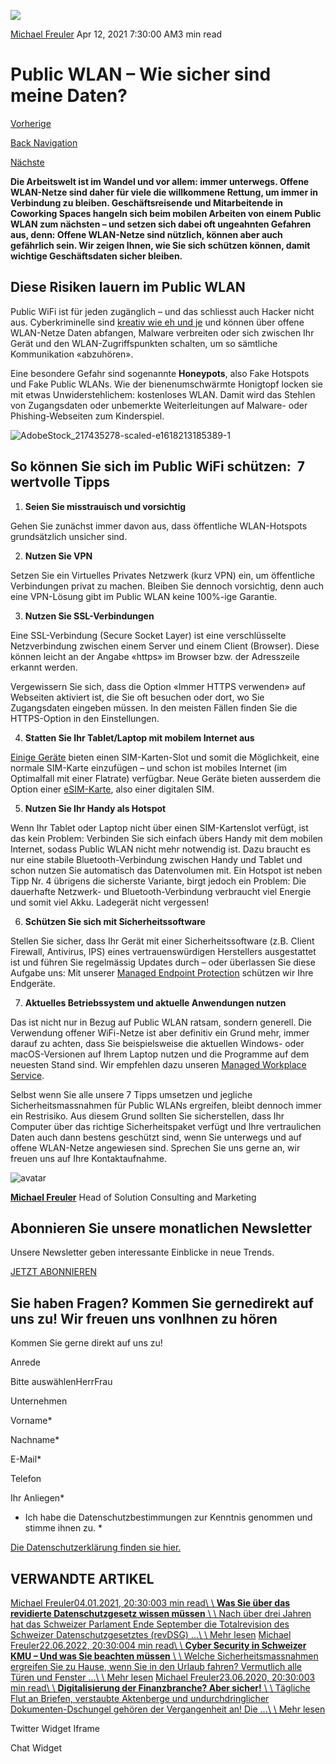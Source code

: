 ![](https://25917640.fs1.hubspotusercontent-eu1.net/hub/25917640/hubfs/AdobeStock_227806895-e1618212984288-800x499.webp?width=300&name=AdobeStock_227806895-e1618212984288-800x499.webp)

[Michael Freuler](https://blog.dinotronic.ch/author/michael-freuler) Apr 12, 2021 7:30:00 AM3 min read

# Public WLAN – Wie sicher sind meine Daten?

[Vorherige](https://blog.dinotronic.ch/blog/trends/microsoft-edge-warum-wir-schon-lange-auf-den-neuen-browser-setzen)

[Back Navigation](https://blog.dinotronic.ch/)

[Nächste](https://blog.dinotronic.ch/blog/trends/wo-arbeiten-nach-corona-hybrid-work-als-zukunftsmodell-fuer-kmu)

**Die Arbeitswelt ist im Wandel und vor allem: immer unterwegs. Offene WLAN-Netze sind daher für viele die willkommene Rettung, um immer in Verbindung zu bleiben. Geschäftsreisende und Mitarbeitende in Coworking Spaces hangeln sich beim mobilen Arbeiten von einem Public WLAN zum nächsten – und setzen sich dabei oft ungeahnten Gefahren aus, denn: Offene WLAN-Netze sind nützlich, können aber auch gefährlich sein. Wir zeigen Ihnen, wie Sie sich schützen können, damit wichtige Geschäftsdaten sicher bleiben.**

## Diese Risiken lauern im Public WLAN

Public WiFi ist für jeden zugänglich – und das schliesst auch Hacker nicht aus. Cyberkriminelle sind [kreativ wie eh und je](https://de.norton.com/internetsecurity-privacy-risks-of-public-wi-fi.html) und können über offene WLAN-Netze Daten abfangen, Malware verbreiten oder sich zwischen Ihr Gerät und den WLAN-Zugriffspunkten schalten, um so sämtliche Kommunikation «abzuhören».

Eine besondere Gefahr sind sogenannte **Honeypots**, also Fake Hotspots und Fake Public WLANs. Wie der bienenumschwärmte Honigtopf locken sie mit etwas Unwiderstehlichem: kostenloses WLAN. Damit wird das Stehlen von Zugangsdaten oder unbemerkte Weiterleitungen auf Malware- oder Phishing-Webseiten zum Kinderspiel.

![AdobeStock_217435278-scaled-e1618213185389-1](https://blog.dinotronic.ch/hs-fs/hubfs/Imported_Blog_Media/AdobeStock_217435278-scaled-e1618213185389-1.jpeg?width=600&height=360&name=AdobeStock_217435278-scaled-e1618213185389-1.jpeg)

## So können Sie sich im Public WiFi schützen:  7 wertvolle Tipps

1. **Seien Sie misstrauisch und vorsichtig**

Gehen Sie zunächst immer davon aus, dass öffentliche WLAN-Hotspots grundsätzlich unsicher sind.

2. **Nutzen Sie VPN**

Setzen Sie ein Virtuelles Privates Netzwerk (kurz VPN) ein, um öffentliche Verbindungen privat zu machen. Bleiben Sie dennoch vorsichtig, denn auch eine VPN-Lösung gibt im Public WLAN keine 100%-ige Garantie.

3. **Nutzen Sie SSL-Verbindungen**

Eine SSL-Verbindung (Secure Socket Layer) ist eine verschlüsselte Netzverbindung zwischen einem Server und einem Client (Browser). Diese können leicht an der Angabe «https» im Browser bzw. der Adresszeile erkannt werden.

Vergewissern Sie sich, dass die Option «Immer HTTPS verwenden» auf Webseiten aktiviert ist, die Sie oft besuchen oder dort, wo Sie Zugangsdaten eingeben müssen. In den meisten Fällen finden Sie die HTTPS-Option in den Einstellungen.

4. **Statten Sie Ihr Tablet/Laptop mit mobilem Internet aus**

[Einige Geräte](https://www.tabletpctest.org/tablet-sim-slot/) bieten einen SIM-Karten-Slot und somit die Möglichkeit, eine normale SIM-Karte einzufügen – und schon ist mobiles Internet (im Optimalfall mit einer Flatrate) verfügbar. Neue Geräte bieten ausserdem die Option einer [eSIM-Karte](https://www.handy-abovergleich.ch/esim-schweiz/), also einer digitalen SIM.

5. **Nutzen Sie Ihr Handy als Hotspot**

Wenn Ihr Tablet oder Laptop nicht über einen SIM-Kartenslot verfügt, ist das kein Problem: Verbinden Sie sich einfach übers Handy mit dem mobilen Internet, sodass Public WLAN nicht mehr notwendig ist. Dazu braucht es nur eine stabile Bluetooth-Verbindung zwischen Handy und Tablet und schon nutzen Sie automatisch das Datenvolumen mit. Ein Hotspot ist neben Tipp Nr. 4 übrigens die sicherste Variante, birgt jedoch ein Problem: Die dauerhafte Netzwerk- und Bluetooth-Verbindung verbraucht viel Energie und somit viel Akku. Ladegerät nicht vergessen!

6. **Schützen Sie sich mit Sicherheitssoftware**

Stellen Sie sicher, dass Ihr Gerät mit einer Sicherheitssoftware (z.B. Client Firewall, Antivirus, IPS) eines vertrauenswürdigen Herstellers ausgestattet ist und führen Sie regelmässig Updates durch – oder überlassen Sie diese Aufgabe uns: Mit unserer [Managed Endpoint Protection](https://www.dinotronic.ch/cyber-security/managed-security-services/#managed-endpoint-protection) schützen wir Ihre Endgeräte.

7. **Aktuelles Betriebssystem und aktuelle Anwendungen nutzen**

Das ist nicht nur in Bezug auf Public WLAN ratsam, sondern generell. Die Verwendung offener WiFi-Netze ist aber definitiv ein Grund mehr, immer darauf zu achten, dass Sie beispielsweise die aktuellen Windows- oder macOS-Versionen auf Ihrem Laptop nutzen und die Programme auf dem neuesten Stand sind. Wir empfehlen dazu unseren [Managed Workplace Service](https://www.dinotronic.ch/digital-workplace/managed-workplace-service/).

Selbst wenn Sie alle unsere 7 Tipps umsetzen und jegliche Sicherheitsmassnahmen für Public WLANs ergreifen, bleibt dennoch immer ein Restrisiko. Aus diesem Grund sollten Sie sicherstellen, dass Ihr Computer über das richtige Sicherheitspaket verfügt und Ihre vertraulichen Daten auch dann bestens geschützt sind, wenn Sie unterwegs und auf offene WLAN-Netze angewiesen sind. Sprechen Sie uns gerne an, wir freuen uns auf Ihre Kontaktaufnahme.

![avatar](https://25917640.fs1.hubspotusercontent-eu1.net/hub/25917640/hubfs/01_Visual%20Content/01_Mitarbeiter-Fotos/Michael%20Freuler%20klein.png?width=290&name=Michael%20Freuler%20klein.png)

[**Michael Freuler**](https://blog.dinotronic.ch/author/michael-freuler) Head of Solution Consulting and Marketing

## Abonnieren Sie unsere monatlichen Newsletter

Unsere Newsletter geben interessante Einblicke in neue Trends.

[JETZT ABONNIEREN](https://cta-eu1.hubspot.com/web-interactives/public/v1/track/click?encryptedPayload=AVxigLIQGOsixjw1kH2rdZ7IAq1xYJ5o85vvpHI9ZH4uQRQuXb%2BusHZyzOyA9%2FGShCYSkkOuPkVtmEiLUCYvbdeSttohlBDq9a9IpLLnD6T0AMoluosVPV%2FI2ohfgEdW0b2tUoI9wQYC%2FMA4E5CCL4CYgrZg6czmLvAaAq0CNj2BFLs9mdKthqlj0IuClYjQ2u0%3D&portalId=25917640&webInteractiveContentId=114201044682&webInteractiveId=151726273754&containerType=EMBEDDED&pageUrl=https%3A%2F%2Fblog.dinotronic.ch%2Fblog%2Fcyber-security%2Fpublic-wlan-wie-sicher-sind-meine-daten&pageTitle=Public+WLAN+%E2%80%93+Wie+sicher+sind+meine+Daten%3F&referrer=&userAgent=Mozilla%2F5.0+%28X11%3B+Linux+x86_64%29+AppleWebKit%2F537.36+%28KHTML%2C+like+Gecko%29+Chrome%2F132.0.0.0+Safari%2F537.36&hutk=&hssc=&hstc=&pageId=116842563012)

## Sie haben Fragen? Kommen Sie gernedirekt auf uns zu! Wir freuen uns vonIhnen zu hören

Kommen Sie gerne direkt auf uns zu!

Anrede

Bitte auswählenHerrFrau

Unternehmen

Vorname\*

Nachname\*

E-Mail\*

Telefon

Ihr Anliegen\*

- Ich habe die Datenschutzbestimmungen zur Kenntnis genommen und stimme ihnen zu.
\*

[Die Datenschutzerklärung finden sie hier.](https://dinotronic.ch/datenschutz)

## VERWANDTE ARTIKEL

[Michael Freuler04.01.2021, 20:30:003 min read\\
\\
**Was Sie über das revidierte Datenschutzgesetz wissen müssen** \\
\\
Nach über drei Jahren hat das Schweizer Parlament Ende September die Totalrevision des Schweizer Datenschutzgesetztes (revDSG) ...\\
\\
Mehr lesen](https://blog.dinotronic.ch/blog/cyber-security/was-sie-ueber-das-revidierte-datenschutzgesetz-wissen-muessen) [Michael Freuler22.06.2022, 20:30:004 min read\\
\\
**Cyber Security in Schweizer KMU – Und was Sie beachten müssen** \\
\\
Welche Sicherheitsmassnahmen ergreifen Sie zu Hause, wenn Sie in den Urlaub fahren? Vermutlich alle Türen und Fenster ...\\
\\
Mehr lesen](https://blog.dinotronic.ch/blog/cyber-security/cyber-security-in-schweizer-kmu-und-was-sie-beachten-muessen) [Michael Freuler23.06.2020, 20:30:003 min read\\
\\
**Digitalisierung der Finanzbranche? Aber sicher!** \\
\\
Tägliche Flut an Briefen, verstaubte Aktenberge und undurchdringlicher Dokumenten-Dschungel gehören der Vergangenheit an! Die ...\\
\\
Mehr lesen](https://blog.dinotronic.ch/blog/cyber-security/digitalisierung-der-finanzbranche-aber-sicher)

Twitter Widget Iframe

Chat Widget